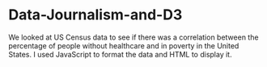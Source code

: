 # Data-Journalism-and-D3
We looked at US Census data to see if there was a correlation between the percentage of people without healthcare and in poverty in the United States. I used JavaScript to format the data and HTML to display it. 
